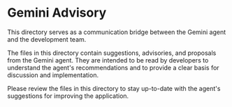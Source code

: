 # Gemini Advisory

This directory serves as a communication bridge between the Gemini agent and the development team.

The files in this directory contain suggestions, advisories, and proposals from the Gemini agent. They are intended to be read by developers to understand the agent's recommendations and to provide a clear basis for discussion and implementation.

Please review the files in this directory to stay up-to-date with the agent's suggestions for improving the application.
